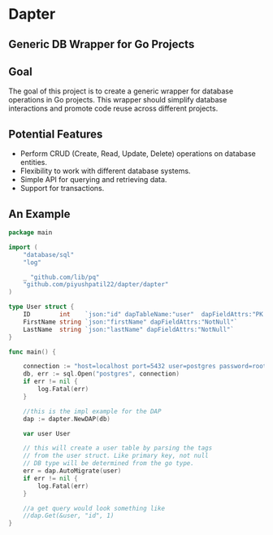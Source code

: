 # Dapter

## Generic DB Wrapper for Go Projects

## Goal

The goal of this project is to create a generic wrapper for database operations in Go projects. This wrapper should simplify database interactions and promote code reuse across different projects.

## Potential Features

-   Perform CRUD (Create, Read, Update, Delete) operations on database entities.
-   Flexibility to work with different database systems.
-   Simple API for querying and retrieving data.
-   Support for transactions.

## An Example

```go
package main

import (
	"database/sql"
	"log"

	_ "github.com/lib/pq"
	"github.com/piyushpatil22/dapter/dapter"
)

type User struct {
	ID        int    `json:"id" dapTableName:"user"  dapFieldAttrs:"PK , NotNull"`
	FirstName string `json:"firstName" dapFieldAttrs:"NotNull"`
	LastName  string `json:"lastName" dapFieldAttrs:"NotNull"`
}

func main() {

	connection := "host=localhost port=5432 user=postgres password=root dbname=dbname sslmode=disable"
	db, err := sql.Open("postgres", connection)
	if err != nil {
		log.Fatal(err)
	}

	//this is the impl example for the DAP
	dap := dapter.NewDAP(db)

	var user User

	// this will create a user table by parsing the tags
	// from the user struct. Like primary key, not null
	// DB type will be determined from the go type.
	err = dap.AutoMigrate(user)
	if err != nil {
		log.Fatal(err)
	}

	//a get query would look something like
	//dap.Get(&user, "id", 1)
}
```
